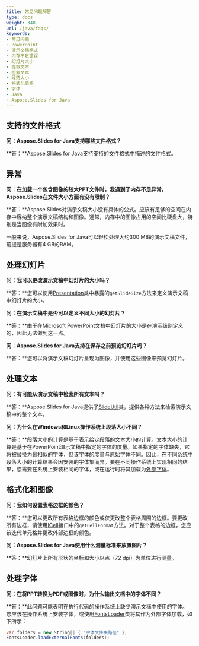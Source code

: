 ```yaml
---
title: 常见问题解答
type: docs
weight: 340
url: /java/faqs/
keywords:
- 常见问题
- PowerPoint
- 演示文稿格式
- 内存不足错误
- 幻灯片大小
- 提取文本
- 检索文本
- 段落大小
- 格式化表格
- 字体
- Java
- Aspose.Slides for Java
---
```


## **支持的文件格式**

**问：Aspose.Slides for Java支持哪些文件格式？**

**答：**Aspose.Slides for Java支持[支持的文件格式](/slides/java/supported-file-formats/)中描述的文件格式。

## **异常**

**问：在加载一个包含图像的较大PPT文件时，我遇到了内存不足异常。Aspose.Slides在文件大小方面有没有限制？**

**答：**Aspose.Slides对演示文稿大小没有具体的公式。应该有足够的空间在内存中容纳整个演示文稿结构和图像。通常，内存中的图像占用的空间比硬盘大，特别是当图像有附加效果时。

一般来说，Aspose.Slides for Java可以轻松处理大约300 MB的演示文稿文件，前提是服务器有4 GB的RAM。

## **处理幻灯片**

**问：我可以更改演示文稿中幻灯片的大小吗？**

**答：**您可以使用[Presentation](https://reference.aspose.com/slides/java/com.aspose.slides/presentation/)类中暴露的`getSlideSize`方法来定义演示文稿中幻灯片的大小。

**问：在演示文稿中是否可以定义不同大小的幻灯片？**

**答：**由于在Microsoft PowerPoint文档中幻灯片的大小是在演示级别定义的，因此无法做到这一点。

**问：Aspose.Slides for Java支持在保存之前预览幻灯片吗？**

**答：**您可以将演示文稿幻灯片呈现为图像，并使用这些图像来预览幻灯片。

## **处理文本**

**问：有可能从演示文稿中检索所有文本吗？**

**答：**Aspose.Slides for Java提供了[SlideUtil](https://reference.aspose.com/slides/java/com.aspose.slides/slideutil/)类，提供各种方法来检索演示文稿中的整个文本。

**问：为什么在Windows和Linux操作系统上段落大小不同？**

**答：**段落大小的计算是基于表示给定段落的文本大小的计算。文本大小的计算是基于在PowerPoint演示文稿中指定的字体的度量。如果指定的字体缺失，它将被替换为最相似的字体，但该字体的度量与原始字体不同。因此，在不同系统中段落大小的计算结果会因安装的字体集而异。要在不同操作系统上实现相同的结果，您需要在系统上安装相同的字体，或在运行时将其加载为[外部字体](/slides/java/custom-font/)。

## **格式化和图像**

**问：我如何设置表格边框的颜色？**

**答：**您可以更改所有表格边框的颜色或仅更改整个表格周围的边框。要更改所有边框，请使用[ICell](https://reference.aspose.com/slides/java/com.aspose.slides/icell/)接口中的`getCellFormat`方法。对于整个表格的边框，您应该迭代单元格并更改外部边框的颜色。

**问：Aspose.Slides for Java使用什么测量标准来放置图片？**

**答：**幻灯片上所有形状的坐标和大小以点（72 dpi）为单位进行测量。

## **处理字体**

**问：在将PPT转换为PDF或图像时，为什么输出文档中的字体不同？**

**答：**此问题可能表明在执行代码的操作系统上缺少演示文稿中使用的字体。您应该在操作系统上安装字体，或使用[FontsLoader](https://reference.aspose.com/slides/java/com.aspose.slides/fontsloader/)类将其作为外部字体加载，如下所示：
```cs
var folders = new String[] { "字体文件夹路径" };
FontsLoader.loadExternalFonts(folders);
```